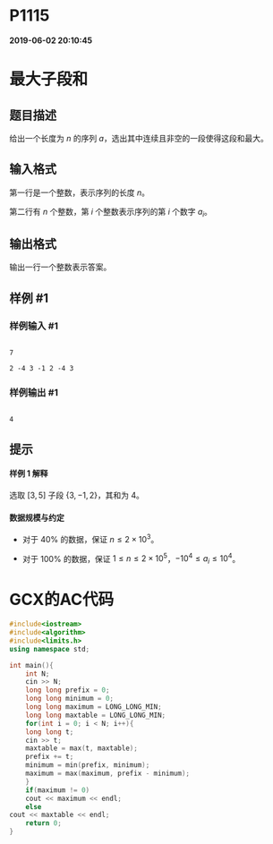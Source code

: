 
# P1115

**2019-06-02 20:10:45**
    
# 最大子段和

## 题目描述

给出一个长度为 $n$ 的序列 $a$，选出其中连续且非空的一段使得这段和最大。

## 输入格式

第一行是一个整数，表示序列的长度 $n$。

第二行有 $n$ 个整数，第 $i$ 个整数表示序列的第 $i$ 个数字 $a_i$。

## 输出格式

输出一行一个整数表示答案。

## 样例 #1

### 样例输入 #1

```
7
2 -4 3 -1 2 -4 3
```

### 样例输出 #1

```
4
```

## 提示

#### 样例 1 解释

选取 $[3, 5]$ 子段 $\{3, -1, 2\}$，其和为 $4$。

#### 数据规模与约定

- 对于 $40\%$ 的数据，保证 $n \leq 2 \times 10^3$。
- 对于 $100\%$ 的数据，保证 $1 \leq n \leq 2 \times 10^5$，$-10^4 \leq a_i \leq 10^4$。

# GCX的AC代码
```cpp
#include<iostream>
#include<algorithm>
#include<limits.h>
using namespace std;

int main(){
    int N;
    cin >> N;
    long long prefix = 0;
    long long minimum = 0;
    long long maximum = LONG_LONG_MIN;
    long long maxtable = LONG_LONG_MIN;
    for(int i = 0; i < N; i++){
	long long t;
	cin >> t;
	maxtable = max(t, maxtable);
	prefix += t;
	minimum = min(prefix, minimum);
	maximum = max(maximum, prefix - minimum);
    }
    if(maximum != 0)
	cout << maximum << endl;
    else
cout << maxtable << endl;
    return 0;
}

```

